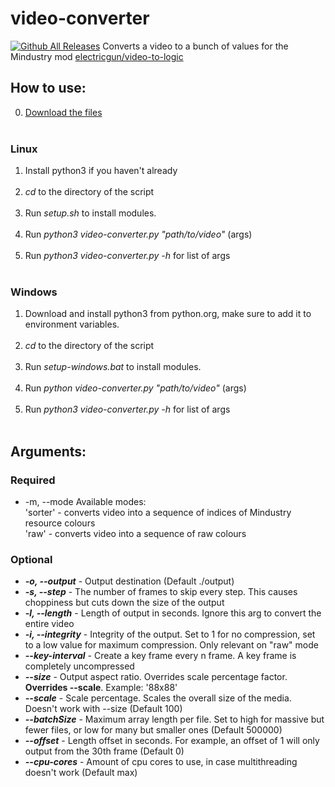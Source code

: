 # video-converter
[![Github All Releases](https://img.shields.io/github/downloads/electricgun/video-converter/total.svg)]()
Converts a video to a bunch of values for the Mindustry mod [electricgun/video-to-logic](https://github.com/ElectricGun/video-to-logic "video-to-logic")

## How to use:
0. [Download the files](https://github.com/ElectricGun/video-converter/releases/latest) <br> <br>
### Linux
1. Install python3 if you haven't already <br> <br>
2. *cd* to the directory of the script <br> <br>
3. Run *setup.sh* to install modules. <br> <br>
4. Run *python3 video-converter.py "path/to/video"* (args) <br> <br>
5. Run *python3 video-converter.py -h* for list of args <br> <br>
### Windows
1. Download and install python3 from python.org, make sure to add it to environment variables. <br> <br>
2. *cd* to the directory of the script <br> <br>
3. Run *setup-windows.bat* to install modules. <br> <br>
4. Run *python video-converter.py "path/to/video"* (args) <br> <br>
5. Run *python3 video-converter.py -h* for list of args <br> <br>
## Arguments:
### Required
*   -m, --mode         Available modes: <br> 
                          'sorter' - converts video into a sequence of indices of Mindustry resource colours <br>
                          'raw'    - converts video into a sequence of raw colours <br>
### Optional
* ***-o, --output*** -         Output destination (Default ./output)
* ***-s, --step*** -           The number of frames to skip every step. This causes choppiness but cuts down the size of the output
* ***-l, --length*** -         Length of output in seconds. Ignore this arg to convert the entire video
* ***-i, --integrity*** -      Integrity of the output. Set to 1 for no compression, set to a low value for maximum compression. Only relevant on "raw" mode
* ***--key-interval*** -       Create a key frame every n frame. A key frame is completely uncompressed
* ***--size*** -               Output aspect ratio. Overrides scale percentage factor. **Overrides --scale**. Example: '88x88'
* ***--scale*** -              Scale percentage. Scales the overall size of the media. Doesn't work with --size (Default 100)
* ***--batchSize*** -          Maximum array length per file. Set to high for massive but fewer files, or low for many but smaller ones (Default 500000)
* ***--offset*** -             Length offset in seconds. For example, an offset of 1 will only output from the 30th frame (Default 0)
* ***--cpu-cores*** -          Amount of cpu cores to use, in case multithreading doesn't work (Default max) 





